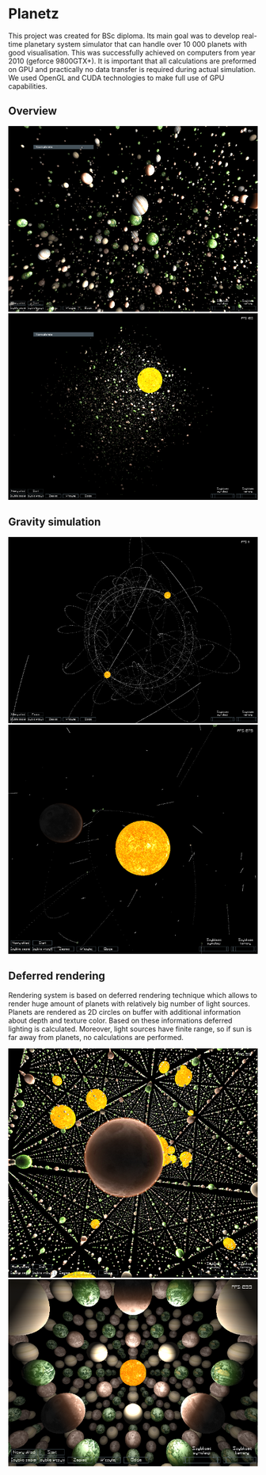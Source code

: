 # Planetz

This project was created for BSc diploma. Its main goal was to develop real-time planetary system simulator that can handle over 10 000 planets with good visualisation. This was successfully achieved on computers from year 2010 (geforce 9800GTX+). It is important that all calculations are preformed on GPU and practically no data transfer is required during actual simulation. We used OpenGL and CUDA technologies to make full use of GPU capabilities.

[Cloud]: http://github.com/jkotur/planetz/raw/master/screens/cloud.png "Planets cloud"
[Sun]: http://github.com/jkotur/planetz/raw/master/screens/cloud_sun.png "Planets cloud with one huge sun"
[Duet]: http://github.com/jkotur/planetz/raw/master/screens/duet.png "Two big planets in stable system"
[Lighting 1]: http://github.com/jkotur/planetz/raw/master/screens/lighting_massive.png "Huge plantes system with copule light sources"
[Lighting 2]: http://github.com/jkotur/planetz/raw/master/screens/lighting_one.png "Big plantes system with one light source"
[Trajectory]: http://github.com/jkotur/planetz/raw/master/screens/trajectory.png "Small planetary system with central light and trajectory drawing on"

## Overview

![Cloud][Cloud]
![Sun][Sun]

## Gravity simulation

![Duet][Duet]
![Trajectory][Trajectory]

## Deferred rendering

Rendering system is based on deferred rendering technique which allows to render huge amount of planets with relatively big number of light sources. Planets are rendered as 2D circles on buffer with additional information about depth and texture color. Based on these informations deferred lighting is calculated. Moreover, light sources have finite range, so if sun is far away from planets, no calculations are performed.

![Lighting 1][Lighting 1]
![Lighting 2][Lighting 2]

